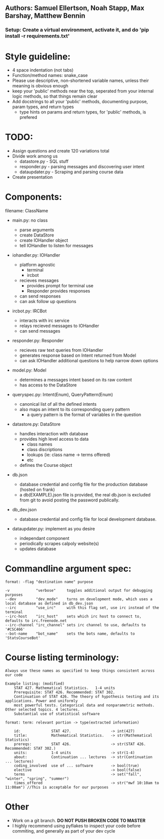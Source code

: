 

## Authors: Samuel Ellertson, Noah Stapp, Max Barshay, Matthew Bennin

### Setup: Create a virtual environment, activate it, and do 'pip install -r requirements.txt'

# Style guideline:
- 4 space indentation (not tabs)
- Function/method names: snake_case
- Please use descriptive, non-shortened variable names, unless their meaning is obvious enough
- keep your 'public' methods near the top, seperated from your internal logic methods, so that things remain clear
- Add docstrings to all your 'public' methods, documenting purpose, param types, and return types
    - type hints on params and return types, for 'public' methods, is prefered

# TODO:
- Assign questions and create 120 variations total
- Divide work among us
    - datastore.py    - SQL stuff
    - responder.py    - parsing messages and discovering user intent
    - dataupdater.py  - Scraping and parsing course data
- Create presentation

# Components:
    
filename: ClassName

- main.py: no class
    - parse arguments
    - create DataStore
    - create IOHandler object
    - tell IOHandler to listen for messages

- iohandler.py: IOHandler
    - platform agnostic
        - terminal
        - ircbot
    - recieves messages
        - provides prompt for terminal use
        - Responder provides responses
    - can send responses
    - can ask follow up questions

- ircbot.py: IRCBot
    - interacts with irc service
    - relays recieved messages to IOHandler
    - can send messages

- responder.py: Responder
    - recieves raw text queries from IOHandler
    - generates response based on Intent returned from Model
    - can ask IOHandler additional questions to help narrow down options

- model.py: Model
    - determines a messages intent based on its raw content
    - has access to the DataStore

- queryspec.py: Intent(Enum), QueryPattern(Enum)
    - canonical list of all the defined intents
    - also maps an intent to its corresponding query pattern
        - a query pattern is the format of variables in the question

- datastore.py: DataStore
    - handles interaction with database
    - provides high level access to data
        - class names
        - class discriptions
        - lookups (ie: class name -> terms offered)
        - etc
    - defines the Course object

- db.json
    - database credential and config file for the production database (hosted on frank)
    - a db(EXAMPLE).json file is provided, the real db.json is excluded from git to avoid posting the password publically.

- db_dev.json
    - database credential and config file for local development database.

- dataupdater.py: implement as you desire
    - independant component
    - periodically scrapes calpoly website(s)
    - updates database

# Commandline argument spec:
    format: -flag "destination name" purpose

    -v            "verbose"     toggles additional output for debugging purposes
    --dev         "dev_mode"    turns on development mode, which uses a local database as defined in db_dev.json
    --irc         "use_irc"     with this flag set, use irc instead of the terminal
    --irc-host    "irc_host"    sets which irc host to connect to, defaults to irc.freenode.net
    --irc-channel "irc_channel" sets irc channel to use, defaults to '#CSC466'
    --bot-name    "bot_name"    sets the bots name, defaults to 'StatsCourseBot'


# Course listing terminology:
    Always use these names as specified to keep things consistent across our code

    Example listing: (modified)
        STAT 427. Mathematical Statistics.   1-4 units
        Prerequisite: STAT 426. Recommended: STAT 302.
        Continuation of STAT 426. The theory of hypothesis testing and its applications. Power and uniformly 
        most powerful tests. Categorical data and nonparametric methods. Other selected topics. 4 lectures.
        Substantial use of statistical software

    format: term: relevant portion -> type(extracted information)

        id:              STAT 427.                  -> int(427)
        title:           Mathematical Statistics.   -> str(Mathematical Statistics)
        prereqs:         STAT 426.                  -> str(STAT 426. Recommended: STAT 302.)  
        units:           1-4 units                  -> str(1-4)
        about:           Continuation ... lectures  -> str(Continuation ... lectures)
        coding_involved  use of ... software        -> bool(true)
        elective                                    -> bool(false)
        terms                                       -> set("fall", "winter", "spring", "summer")
        times_offered                               -> str("mwf 10:10am to 11:00am") //This is acceptable for our purposes

# Other
- Work on a git branch. **DO NOT PUSH BROKEN CODE TO MASTER**
- I highly recommend using pyflakes to inspect your code before commiting, and generally as part of your dev cycle
